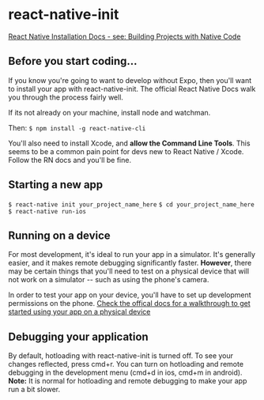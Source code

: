 # react-native-init

[React Native Installation Docs  - see: Building Projects with Native Code](https://facebook.github.io/react-native/docs/getting-started.html)


## Before you start coding...

If you know you're going to want to develop without Expo, then you'll want to install your app with react-native-init. The official React Native Docs walk you through the process fairly well.

If its not already on your machine, install node and watchman.

Then: `$ npm install -g react-native-cli`

You'll also need to install Xcode, and **allow the Command Line Tools**. This seems to be a common pain point for devs new to React Native / Xcode. Follow the RN docs and you'll be fine.

## Starting a new app

`$ react-native init your_project_name_here`
`$ cd your_project_name_here`
`$ react-native run-ios`

## Running on a device

For most development, it's ideal to run your app in a simulator. It's generally easier, and it makes remote debugging significantly faster. **However**, there may be certain things that you'll need to test on a physical device that will not work on a simulator -- such as using the phone's camera.

In order to test your app on your device, you'll have to set up development permissions on the phone.
[Check the offical docs for a walkthrough to get started using your app on a physical device](https://facebook.github.io/react-native/docs/running-on-device)

## Debugging your application

By default, hotloading with react-native-init is turned off. To see your changes reflected, press cmd+r. You can turn on hotloading and remote debugging in the development menu (cmd+d in ios, cmd+m in android).
**Note:** It is normal for hotloading and remote debugging to make your app run a bit slower.
